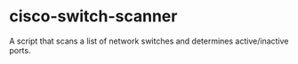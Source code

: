 # cisco-switch-scanner
A script that scans a list of network switches and determines active/inactive ports.
